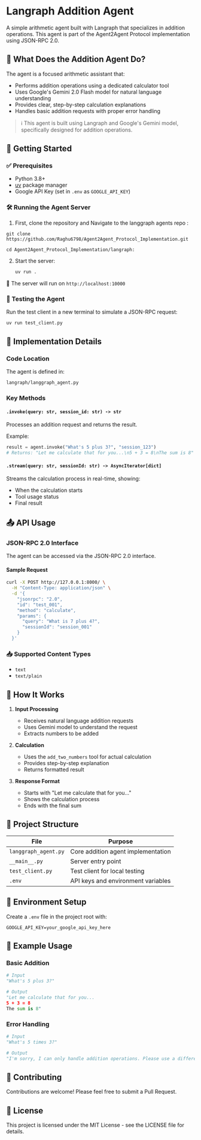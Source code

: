 #  Langraph Addition Agent

A simple arithmetic agent built with Langraph that specializes in addition operations. This agent is part of the Agent2Agent Protocol implementation using JSON-RPC 2.0.

## 🎯 What Does the Addition Agent Do?

The agent is a focused arithmetic assistant that:
- Performs addition operations using a dedicated calculator tool
- Uses Google's Gemini 2.0 Flash model for natural language understanding
- Provides clear, step-by-step calculation explanations
- Handles basic addition requests with proper error handling

> ℹ️ This agent is built using Langraph and Google's Gemini model, specifically designed for addition operations.

## 🚀 Getting Started

### ✅ Prerequisites
- Python 3.8+
- [uv](https://github.com/astral-sh/uv) package manager
- Google API Key (set in `.env` as `GOOGLE_API_KEY`)

### 🛠️ Running the Agent Server

1. First, clone the repository and Navigate to the langgraph agents repo :
```
git clone https://github.com/Raghu6798/Agent2Agent_Protocol_Implementation.git

cd Agent2Agent_Protocol_Implementation/langraph:
```

2. Start the server:
   ```bash
   uv run .
   ```

📡 The server will run on `http://localhost:10000`

### 🧪 Testing the Agent

Run the test client in a new terminal to simulate a JSON-RPC request:
```bash
uv run test_client.py
```

## 🔧 Implementation Details

### Code Location
The agent is defined in:
```bash
langraph/langgraph_agent.py
```

### Key Methods

#### `.invoke(query: str, session_id: str) -> str`
Processes an addition request and returns the result.

Example:
```python
result = agent.invoke("What's 5 plus 3?", "session_123")
# Returns: "Let me calculate that for you...\n5 + 3 = 8\nThe sum is 8"
```

#### `.stream(query: str, sessionId: str) -> AsyncIterator[dict]`
Streams the calculation process in real-time, showing:
- When the calculation starts
- Tool usage status
- Final result

## 📤 API Usage

### JSON-RPC 2.0 Interface

The agent can be accessed via the JSON-RPC 2.0 interface.

#### Sample Request
```bash
curl -X POST http://127.0.0.1:8000/ \
  -H "Content-Type: application/json" \
  -d '{
    "jsonrpc": "2.0",
    "id": "test_001",
    "method": "calculate",
    "params": {
      "query": "What is 7 plus 4?",
      "sessionId": "session_001"
    }
  }'
```

### 📥 Supported Content Types
- `text`
- `text/plain`

## 🧠 How It Works

1. **Input Processing**
   - Receives natural language addition requests
   - Uses Gemini model to understand the request
   - Extracts numbers to be added

2. **Calculation**
   - Uses the `add_two_numbers` tool for actual calculation
   - Provides step-by-step explanation
   - Returns formatted result

3. **Response Format**
   - Starts with "Let me calculate that for you..."
   - Shows the calculation process
   - Ends with the final sum

## 📁 Project Structure

| File | Purpose |
|------|---------|
| `langgraph_agent.py` | Core addition agent implementation |
| `__main__.py` | Server entry point |
| `test_client.py` | Test client for local testing |
| `.env` | API keys and environment variables |

## 🔐 Environment Setup

Create a `.env` file in the project root with:
```env
GOOGLE_API_KEY=your_google_api_key_here
```

## 📝 Example Usage

### Basic Addition
```python
# Input
"What's 5 plus 3?"

# Output
"Let me calculate that for you...
5 + 3 = 8
The sum is 8"
```

### Error Handling
```python
# Input
"What's 5 times 3?"

# Output
"I'm sorry, I can only handle addition operations. Please use a different tool for multiplication."
```

## 🤝 Contributing

Contributions are welcome! Please feel free to submit a Pull Request.

## 📄 License

This project is licensed under the MIT License - see the LICENSE file for details.
